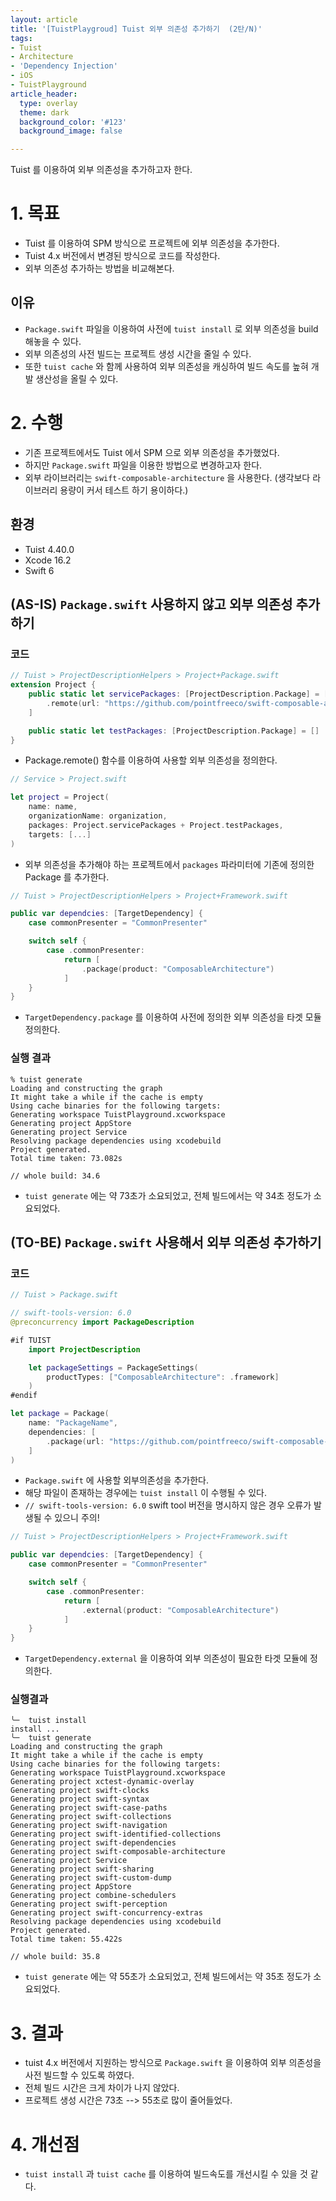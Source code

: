 ```yaml
---
layout: article
title: '[TuistPlaygroud] Tuist 외부 의존성 추가하기  (2탄/N)'
tags:
- Tuist
- Architecture
- 'Dependency Injection'
- iOS
- TuistPlayground
article_header:
  type: overlay
  theme: dark
  background_color: '#123'
  background_image: false

---
```


Tuist 를 이용하여 외부 의존성을 추가하고자 한다. 

<!--more-->

# 1. 목표 
- Tuist 를 이용하여 SPM 방식으로 프로젝트에 외부 의존성을 추가한다.
- Tuist 4.x 버전에서 변경된 방식으로 코드를 작성한다. 
- 외부 의존성 추가하는 방법을 비교해본다.

## 이유
- `Package.swift` 파일을 이용하여 사전에 `tuist install` 로 외부 의존성을 build 해놓을 수 있다. 
- 외부 의존성의 사전 빌드는 프로젝트 생성 시간을 줄일 수 있다.
- 또한 `tuist cache` 와 함께 사용하여 외부 의존성을 캐싱하여 빌드 속도를 높혀 개발 생산성을 올릴 수 있다. 

# 2. 수행
- 기존 프로젝트에서도 Tuist 에서 SPM 으로 외부 의존성을 추가했었다.
- 하지만 `Package.swift` 파일을 이용한 방법으로 변경하고자 한다. 
- 외부 라이브러리는 `swift-composable-architecture` 을 사용한다. (생각보다 라이브러리 용량이 커서 테스트 하기 용이하다.)

## 환경
- Tuist 4.40.0
- Xcode 16.2
- Swift 6

## (AS-IS) `Package.swift` 사용하지 않고 외부 의존성 추가하기 

### 코드 
```swift
// Tuist > ProjectDescriptionHelpers > Project+Package.swift
extension Project {
    public static let servicePackages: [ProjectDescription.Package] = [
        .remote(url: "https://github.com/pointfreeco/swift-composable-architecture.git", requirement: .exact("1.17.1")),
    ]

    public static let testPackages: [ProjectDescription.Package] = []
}
```
- Package.remote() 함수를 이용하여 사용할 외부 의존성을 정의한다. 

```swift
// Service > Project.swift

let project = Project(
    name: name,
    organizationName: organization,
    packages: Project.servicePackages + Project.testPackages,
    targets: [...]
)
```
- 외부 의존성을 추가해야 하는 프로젝트에서 `packages` 파라미터에 기존에 정의한 Package 를 추가한다. 

```swift
// Tuist > ProjectDescriptionHelpers > Project+Framework.swift

public var dependcies: [TargetDependency] {
    case commonPresenter = "CommonPresenter"

    switch self {
        case .commonPresenter:
            return [
                .package(product: "ComposableArchitecture")
            ]
    }
}
```
- `TargetDependency.package` 를 이용하여 사전에 정의한 외부 의존성을 타겟 모듈 정의한다.


### 실행 결과

```shell
% tuist generate
Loading and constructing the graph
It might take a while if the cache is empty
Using cache binaries for the following targets: 
Generating workspace TuistPlayground.xcworkspace
Generating project AppStore
Generating project Service
Resolving package dependencies using xcodebuild
Project generated.
Total time taken: 73.082s

// whole build: 34.6
```
- `tuist generate` 에는 약 73초가 소요되었고, 전체 빌드에서는 약 34초 정도가 소요되었다. 


## (TO-BE) `Package.swift` 사용해서 외부 의존성 추가하기 

### 코드

```swift
// Tuist > Package.swift

// swift-tools-version: 6.0
@preconcurrency import PackageDescription

#if TUIST
    import ProjectDescription

    let packageSettings = PackageSettings(
        productTypes: ["ComposableArchitecture": .framework]
    )
#endif

let package = Package(
    name: "PackageName",
    dependencies: [
        .package(url: "https://github.com/pointfreeco/swift-composable-architecture.git", .upToNextMajor(from: "1.17.1"))
    ]
)
```
- `Package.swift` 에 사용할 외부의존성을 추가한다.
- 해당 파일이 존재하는 경우에는 `tuist install` 이 수행될 수 있다. 
- `// swift-tools-version: 6.0` swift tool 버전을 명시하지 않은 경우 오류가 발생될 수 있으니 주의!

```swift
// Tuist > ProjectDescriptionHelpers > Project+Framework.swift

public var dependcies: [TargetDependency] {
    case commonPresenter = "CommonPresenter"

    switch self {
        case .commonPresenter:
            return [
                .external(product: "ComposableArchitecture")
            ]
    }
}
```
- `TargetDependency.external` 을 이용하여 외부 의존성이 필요한 타겟 모듈에 정의한다. 

### 실행결과

```shell
╰─  tuist install
install ...
╰─  tuist generate
Loading and constructing the graph
It might take a while if the cache is empty
Using cache binaries for the following targets: 
Generating workspace TuistPlayground.xcworkspace
Generating project xctest-dynamic-overlay
Generating project swift-clocks
Generating project swift-syntax
Generating project swift-case-paths
Generating project swift-collections
Generating project swift-navigation
Generating project swift-identified-collections
Generating project swift-dependencies
Generating project swift-composable-architecture
Generating project Service
Generating project swift-sharing
Generating project swift-custom-dump
Generating project AppStore
Generating project combine-schedulers
Generating project swift-perception
Generating project swift-concurrency-extras
Resolving package dependencies using xcodebuild
Project generated.
Total time taken: 55.422s

// whole build: 35.8
```
- `tuist generate` 에는 약 55초가 소요되었고, 전체 빌드에서는 약 35초 정도가 소요되었다. 


# 3. 결과
- tuist 4.x 버전에서 지원하는 방식으로 `Package.swift` 을 이용하여 외부 의존성을 사전 빌드할 수 있도록 하였다.
- 전체 빌드 시간은 크게 차이가 나지 않았다. 
- 프로젝트 생성 시간은 73초 --> 55초로 많이 줄어들었다.

# 4. 개선점
- `tuist install` 과 `tuist cache` 를 이용하여 빌드속도를 개선시킬 수 있을 것 같다. 